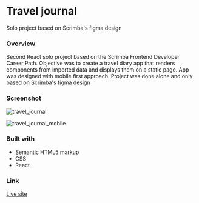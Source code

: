 # Travel journal

Solo project based on Scrimba's figma design 

### Overview

Second React solo project based on the Scrimba Frontend Developer Career Path. Objective was to create a travel diary app that renders components from imported data and displays them on a static page. App was designed with mobile first approach. Project was done alone and only based on Scrimba's figma design

### Screenshot

![travel_journal](https://user-images.githubusercontent.com/76503650/178315794-ed8ac59d-8843-4b82-8efe-a04da9d37997.gif)

![travel_journal_mobile](https://user-images.githubusercontent.com/76503650/178316388-0a572da9-4433-4cd0-bf98-6fb0b5291be2.gif)


### Built with 

- Semantic HTML5 markup
- CSS
- React

### Link

[Live site](https://quanglyho.github.io/react-travel-portfolio/)

